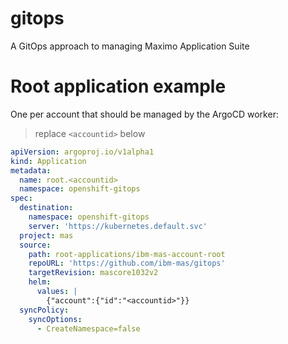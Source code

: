 # gitops
A GitOps approach to managing Maximo Application Suite



# Root application example

One per account that should be managed by the ArgoCD worker:

> replace `<accountid>` below

```yaml
apiVersion: argoproj.io/v1alpha1
kind: Application
metadata:
  name: root.<accountid>
  namespace: openshift-gitops
spec:
  destination:
    namespace: openshift-gitops
    server: 'https://kubernetes.default.svc'
  project: mas
  source:
    path: root-applications/ibm-mas-account-root
    repoURL: 'https://github.com/ibm-mas/gitops'
    targetRevision: mascore1032v2
    helm:
      values: |
        {"account":{"id":"<accountid>"}}
  syncPolicy:
    syncOptions:
      - CreateNamespace=false
```